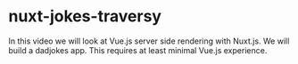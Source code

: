 # nuxt-jokes-traversy
In this video we will look at Vue.js server side rendering with Nuxt.js. We will build a dadjokes app. This requires at least minimal Vue.js experience.

